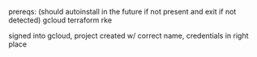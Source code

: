 prereqs: (should autoinstall in the future if not present and exit if not detected)
gcloud
terraform
rke

signed into gcloud, project created w/ correct name, credentials in right place

